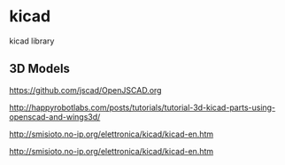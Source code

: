 # kicad

kicad library

## 3D Models

https://github.com/jscad/OpenJSCAD.org

http://happyrobotlabs.com/posts/tutorials/tutorial-3d-kicad-parts-using-openscad-and-wings3d/

http://smisioto.no-ip.org/elettronica/kicad/kicad-en.htm

http://smisioto.no-ip.org/elettronica/kicad/kicad-en.htm
